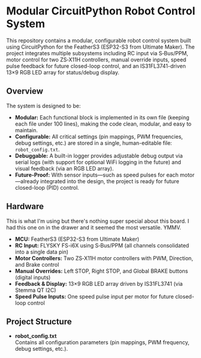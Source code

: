 # Modular CircuitPython Robot Control System

This repository contains a modular, configurable robot control system built using CircuitPython for the FeatherS3 (ESP32-S3 from Ultimate Maker). The project integrates multiple subsystems including RC input via S‑Bus/PPM, motor control for two ZS‑X11H controllers, manual override inputs, speed pulse feedback for future closed-loop control, and an IS31FL3741-driven 13×9 RGB LED array for status/debug display.

## Overview

The system is designed to be:
- **Modular:** Each functional block is implemented in its own file (keeping each file under 100 lines), making the code clean, modular, and easy to maintain.
- **Configurable:** All critical settings (pin mappings, PWM frequencies, debug settings, etc.) are stored in a single, human-editable file: `robot_config.txt`.
- **Debuggable:** A built-in logger provides adjustable debug output via serial logs (with support for optional WiFi logging in the future) and visual feedback (via an RGB LED array).
- **Future-Proof:** With sensor inputs—such as speed pulses for each motor—already integrated into the design, the project is ready for future closed-loop (PID) control.

## Hardware

This is what I'm using but there's nothing super special about this board. I had this one on in the drawer and it seemed the most versatile. YMMV.

- **MCU:** FeatherS3 (ESP32-S3 from Ultimate Maker)
- **RC Input:** FLYSKY FS-i6X using S‑Bus/PPM (all channels consolidated into a single data pin)
- **Motor Controllers:** Two ZS‑X11H motor controllers with PWM, Direction, and Brake control
- **Manual Overrides:** Left STOP, Right STOP, and Global BRAKE buttons (digital inputs)
- **Feedback & Display:** 13×9 RGB LED array driven by IS31FL3741 (via Stemma QT I2C)
- **Speed Pulse Inputs:** One speed pulse input per motor for future closed-loop control

## Project Structure

- **robot_config.txt**  
  Contains all configuration parameters (pin mappings, PWM frequency, debug settings, etc.).
